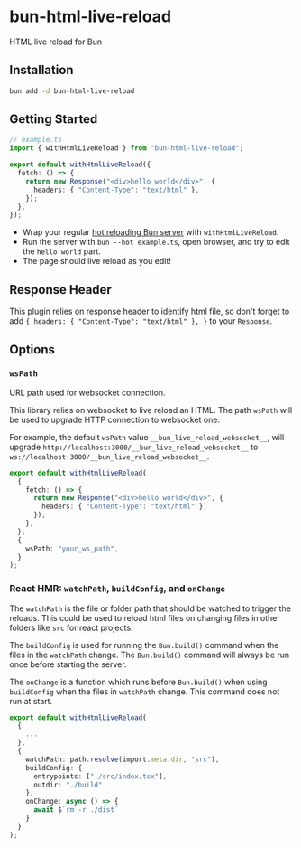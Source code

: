 # bun-html-live-reload

HTML live reload for Bun

## Installation

```sh
bun add -d bun-html-live-reload
```

## Getting Started

```ts
// example.ts
import { withHtmlLiveReload } from "bun-html-live-reload";

export default withHtmlLiveReload({
  fetch: () => {
    return new Response("<div>hello world</div>", {
      headers: { "Content-Type": "text/html" },
    });
  },
});
```

- Wrap your regular [hot reloading Bun server](https://bun.sh/docs/runtime/hot#http-servers) with `withHtmlLiveReload`.
- Run the server with `bun --hot example.ts`, open browser, and try to edit the `hello world` part.
- The page should live reload as you edit!

## Response Header

This plugin relies on response header to identify html file,
so don't forget to add `{ headers: { "Content-Type": "text/html" }, }` to your `Response`.

## Options

### `wsPath`

URL path used for websocket connection.

This library relies on websocket to live reload an HTML.
The path `wsPath` will be used to upgrade HTTP connection to websocket one.

For example, the default `wsPath` value `__bun_live_reload_websocket__`,
will upgrade `http://localhost:3000/__bun_live_reload_websocket__`
to `ws://localhost:3000/__bun_live_reload_websocket__`.

```ts
export default withHtmlLiveReload(
  {
    fetch: () => {
      return new Response("<div>hello world</div>", {
        headers: { "Content-Type": "text/html" },
      });
    },
  },
  {
    wsPath: "your_ws_path",
  }
);
```

### React HMR: `watchPath`, `buildConfig`, and `onChange`

The `watchPath` is the file or folder path that should be watched to trigger the reloads. This could be used to reload html files on changing files in other folders like `src` for react projects.

The `buildConfig` is used for running the `Bun.build()` command when the files in the `watchPath` change. The `Bun.build()` command will always be run once before starting the server.

The `onChange` is a function which runs before `Bun.build()` when using `buildConfig` when the files in `watchPath` change. This command does not run at start.

```ts
export default withHtmlLiveReload(
  {
    ...
  },
  {
    watchPath: path.resolve(import.meta.dir, "src"),
    buildConfig: {
      entrypoints: ["./src/index.tsx"],
      outdir: "./build"
    },
    onChange: async () => {
      await $`rm -r ./dist`
    }
  }
);
```
